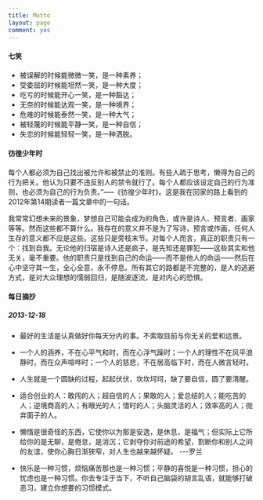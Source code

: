 ```yaml
---
title: Motto
layout: page
comment: yes
---
```


#### 七笑

*	被误解的时候能微微一笑，是一种素养；
*	受委屈的时候能坦然一笑，是一种大度；
*	吃亏的时候能开心一笑，是一种豁达；
*	无奈的时候能达观一笑，是一种境界；
*	危难的时候能泰然一笑，是一种大气；
*	被轻蔑的时候能平静一笑，是一种自信；
*	失恋的时候能轻轻一笑，是一种洒脱。

#### 彷徨少年时
每个人都必须为自己找出被允许和被禁止的准则。有些人疏于思考，懒得为自己的行为把关。他认为只要不违反别人的禁令就行了。每个人都应该设定自己的行为准则，也必须为自己的行为负责。”&#8212;&#8211;《彷徨少年时》。这是我在回家的路上看到的2012年第14期读者一篇文章中的一句话。

我常常幻想未来的景象，梦想自己可能会成为的角色，或许是诗人、预言者、画家等等。然而这些都不算什么。我存在的意义并不是为了写诗，预言或作画，任何人生存的意义都不应是这些。这些只是旁枝末节。对每个人而言，真正的职责只有一个：找到自我。无论他的归宿是诗人还是疯子，是先知还是罪犯——这些其实和他无关，毫不重要。他的职责只是找到自己的命运——而不是他人的命运——然后在心中坚守其一生，全心全意，永不停息。所有其它的路都是不完整的，是人的逃避方式，是对大众理想的懦弱回归，是随波逐流，是对内心的恐惧。

#### 每日摘抄

##### 2013-12-18

* 最好的生活是认真做好你每天分内的事。不索取目前与你无关的爱和远景。

*  一个人的涵养，不在心平气和时，而在心浮气躁时；一个人的理性不在风平浪静时，而在众声喧哗时；一个人的慈悲，不在居高临下时，而在人微言轻时。

*  人生就是一个圆缺的过程，起起伏伏，坎坎坷坷，缺了要自信，圆了要清醒。

*  适合创业的人：敢闯的人；超自信的人；果敢的人；爱总结的人；能吃苦的人；逆境商高的人；有眼光的人；惜时的人；头脑灵活的人；效率高的人；抛弃面子的人。

*  懒惰是很奇怪的东西，它使你以为那是安逸，是休息，是福气；但实际上它所给你的是无聊，是倦怠，是消沉；它剥夺你对前途的希望，割断你和别人之间的友谊，使你心胸日渐狭窄，对人生也越来越怀疑。 ---罗兰

*  快乐是一种习惯，烦恼痛苦那也是一种习惯；平静的喜悦是一种习惯，担心的忧虑也是一种习惯。你去专注于当下，不听自己脑袋的胡言乱语，就能够打破恶习，建立你想要的习惯模式。


